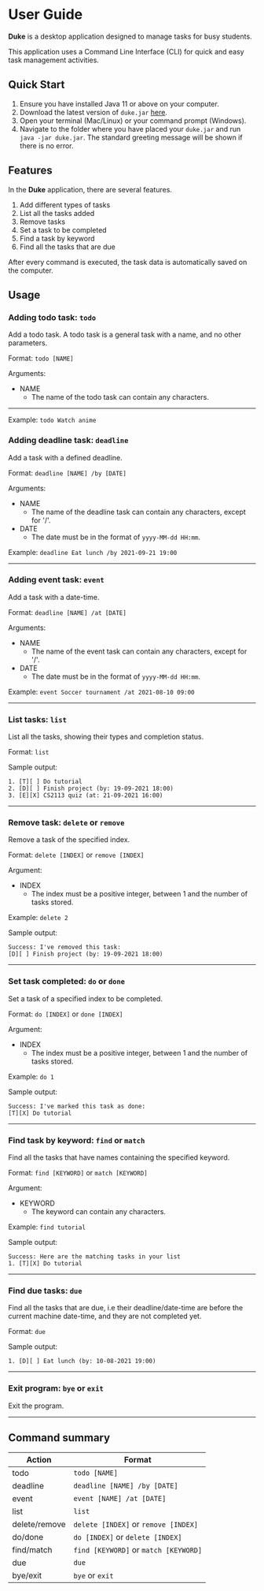 # User Guide

**Duke** is a desktop application designed to manage tasks for busy students.

This application uses a Command Line Interface (CLI) for quick and easy task management activities.

## Quick Start

1. Ensure you have installed Java 11 or above on your computer.
2. Download the latest version of `duke.jar` [here](https://github.com/Journeyman1998/ip/releases/tag/v0.2).
3. Open your terminal (Mac/Linux) or your command prompt (Windows).
4. Navigate to the folder where you have placed your `duke.jar` and run `java -jar duke.jar`.
   The standard greeting message will be shown if there is no error.

## Features 

In the **Duke** application, there are several features.
1. Add different types of tasks
2. List all the tasks added
3. Remove tasks
4. Set a task to be completed
5. Find a task by keyword
6. Find all the tasks that are due

After every command is executed, the task data is automatically saved on the computer.


## Usage
### Adding todo task: `todo`

Add a todo task. A todo task is a general task with a name, and no other parameters.

Format: `todo [NAME]`

Arguments:
- NAME
    - The name of the todo task can contain any characters.

---

Example: `todo Watch anime`
### Adding deadline task: `deadline`

Add a task with a defined deadline.

Format: `deadline [NAME] /by [DATE]`

Arguments:
- NAME
    - The name of the deadline task can contain any characters, except for '/'.
- DATE
    - The date must be in the format of `yyyy-MM-dd HH:mm`.

Example: `deadline Eat lunch /by 2021-09-21 19:00`

---

### Adding event task: `event`

Add a task with a date-time.

Format: `deadline [NAME] /at [DATE]`

Arguments:
- NAME
    - The name of the event task can contain any characters, except for '/'.
- DATE
    - The date must be in the format of `yyyy-MM-dd HH:mm`.

Example: `event Soccer tournament /at 2021-08-10 09:00`

---

### List tasks: `list`

List all the tasks, showing their types and completion status.

Format: `list`

Sample output:
```
1. [T][ ] Do tutorial
2. [D][ ] Finish project (by: 19-09-2021 18:00)
3. [E][X] CS2113 quiz (at: 21-09-2021 16:00) 
```

---

### Remove task: `delete` or `remove`

Remove a task of the specified index.

Format: `delete [INDEX]` or `remove [INDEX]`

Argument:
- INDEX
    - The index must be a positive integer, between 1 and the number of tasks stored.

Example: `delete 2`

Sample output:
```
Success: I've removed this task:
[D][ ] Finish project (by: 19-09-2021 18:00)
```

---

### Set task completed: `do` or `done`

Set a task of a specified index to be completed.

Format: `do [INDEX]` or `done [INDEX]`

Argument:
- INDEX
    - The index must be a positive integer, between 1 and the number of tasks stored.

Example: `do 1`

Sample output:
```
Success: I've marked this task as done:
[T][X] Do tutorial
```

---

### Find task by keyword: `find` or `match`

Find all the tasks that have names containing the specified keyword.

Format: `find [KEYWORD]` or `match [KEYWORD]`

Argument:
- KEYWORD
    - The keyword can contain any characters.

Example: `find tutorial`

Sample output:
```
Success: Here are the matching tasks in your list
1. [T][X] Do tutorial
```

---

### Find due tasks: `due`

Find all the tasks that are due, i.e their deadline/date-time are before the current machine date-time, and they are not completed yet.

Format: `due`

Sample output:
```
1. [D][ ] Eat lunch (by: 10-08-2021 19:00)
```

---

### Exit program: `bye` or `exit`

Exit the program.

---

## Command summary

|Action|Format|
|------|----------------|
|todo|`todo [NAME]`|
|deadline|`deadline [NAME] /by [DATE]` |
|event|`event [NAME] /at [DATE]`|
|list|`list`|
|delete/remove|`delete [INDEX]` or `remove [INDEX]`|
|do/done|`do [INDEX]` or `delete [INDEX]`|
|find/match|`find [KEYWORD]` or `match [KEYWORD]`|
|due|`due`|
|bye/exit|`bye` or `exit`|
